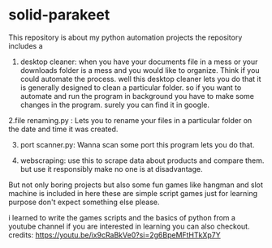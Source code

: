 # solid-parakeet
This repository is about my python automation projects
the repository includes a
1. desktop cleaner:
     when you have your documents file in a mess or your downloads folder is a mess and you would like to organize. Think if you could automate the process. well this desktop cleaner lets you do that it is generally designed to clean a particular folder. so if you want to automate and run the program in background you have to make some changes in the program. surely you can find it in
google.

 2.file renaming.py :
  Lets you to rename your files in a particular folder on the date and time it was created.

3. port scanner.py:
  Wanna scan some port this program lets you do that.

4. webscraping:
     use this to scrape data about products and compare them. but use it responsibly make no one is at disadvantage.

But not only boring projects but also some fun games like hangman and slot machine is included in here
these are simple script games just for learning purpose don't expect something else please.

i learned to write the games scripts and the basics of python from a youtube channel if you are interested in learning you can also checkout.
credits:
https://youtu.be/ix9cRaBkVe0?si=2g6BpeMFtHTkXp7Y
